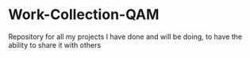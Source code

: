 # Work-Collection-QAM
Repository for all my projects I have done and will be doing, to have the ability to share it with others
